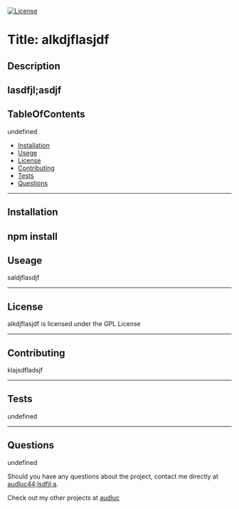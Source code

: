 

[![License](https://img.shields.io/badge/License-GPLv3-blue.svg)](https://opensource.org/licenses/gpl-3.0)

# Title: alkdjflasjdf


## Description 
lasdfjl;asdjf
---

## TableOfContents
undefined

* [Installation](#installation)
* [Usege](#usage)
* [License](#license)
* [Contributing](#contributing)
* [Tests](#tests)
* [Questions](#questions)
---
## Installation
npm install
---
## Useage
saldjflasdjf

---
## License 
alkdjflasjdf is licensed under the GPL License

---

## Contributing
klajsdfladsjf

---

## Tests
undefined

---

## Questions
undefined

Should you have any questions about the project, contact me directly at [audluc44;lsdfjl;a](mailto:audluc44;lsdfjl;a).

Check out my other projects at [audluc](https://github.com/audluc)

